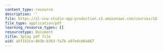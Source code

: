 ```yaml
---
content_type: resource
description: ''
file: https://ol-ocw-studio-app-production.s3.amazonaws.com/courses/18-06sc-linear-algebra-fall-2011/a5f152ce863bb363fa7ba97e6c66a867_FzncDO1eSNI.pdf
file_type: application/pdf
learning_resource_types: []
resourcetype: Document
title: 3play pdf file
uid: a5f152ce-863b-b363-fa7b-a97e6c66a867
---
```

